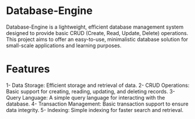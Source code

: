 # Database-Engine

Database-Engine is a lightweight, efficient database management system designed to provide basic CRUD (Create, Read, Update, Delete) operations. This project aims to offer an easy-to-use, minimalistic database solution for small-scale applications and learning purposes.

# Features
1- Data Storage: Efficient storage and retrieval of data.
2- CRUD Operations: Basic support for creating, reading, updating, and deleting records.
3- Query Language: A simple query language for interacting with the database.
4- Transaction Management: Basic transaction support to ensure data integrity.
5- Indexing: Simple indexing for faster search and retrieval.



